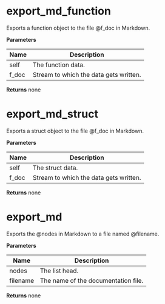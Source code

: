 # export_md_function
Exports a function object to the file @f_doc
in Markdown.

**Parameters**

**Name** | **Description**
-------- | ---------------
self | The function data.
f_doc | Stream to which the data gets written.

**Returns**
none

# export_md_struct
Exports a struct object to the file @f_doc
in Markdown.

**Parameters**

**Name** | **Description**
-------- | ---------------
self | The struct data.
f_doc | Stream to which the data gets written.

**Returns**
none

# export_md
Exports the @nodes in Markdown to a file named @filename.

**Parameters**

**Name** | **Description**
-------- | ---------------
nodes | The list head.
filename | The name of the documentation file.

**Returns**
none
